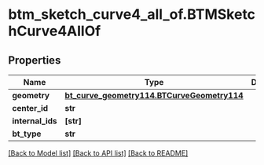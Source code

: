 # btm_sketch_curve4_all_of.BTMSketchCurve4AllOf

## Properties
Name | Type | Description | Notes
------------ | ------------- | ------------- | -------------
**geometry** | [**bt_curve_geometry114.BTCurveGeometry114**](BTCurveGeometry114.md) |  | [optional] 
**center_id** | **str** |  | [optional] 
**internal_ids** | **[str]** |  | [optional] 
**bt_type** | **str** |  | [optional] 

[[Back to Model list]](../README.md#documentation-for-models) [[Back to API list]](../README.md#documentation-for-api-endpoints) [[Back to README]](../README.md)


